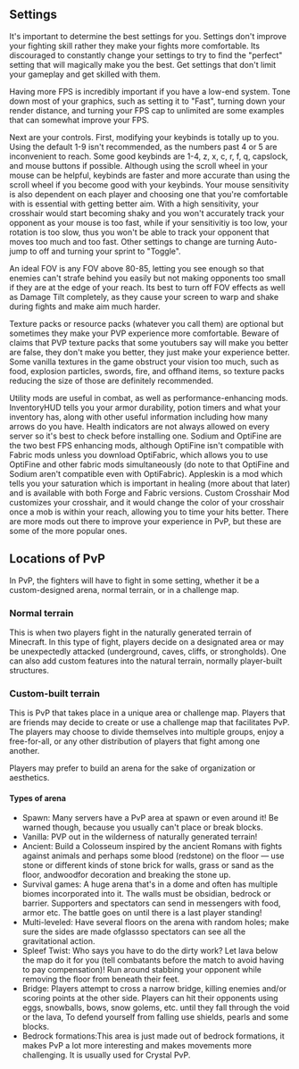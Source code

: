 ## Settings
It's important to determine the best settings for you. Settings don't improve your fighting skill rather they make your fights more comfortable. Its discouraged to constantly change your settings to try to find the "perfect" setting that will magically make you the best. Get settings that don't limit your gameplay and get skilled with them.

Having more FPS is incredibly important if you have a low-end system. Tone down most of your graphics, such as setting it to "Fast", turning down your render distance, and turning your FPS cap to unlimited are some examples that can somewhat improve your FPS.

Next are your controls. First, modifying your keybinds is totally up to you. Using the default 1-9 isn't recommended, as the numbers past 4 or 5 are inconvenient to reach. Some good keybinds are 1-4, z, x, c, r, f, q, capslock, and mouse buttons if possible. Although using the scroll wheel in your mouse can be helpful, keybinds are faster and more accurate than using the scroll wheel if you become good with your keybinds. Your mouse sensitivity is also dependent on each player and choosing one that you're comfortable with is essential with getting better aim. With a high sensitivity, your crosshair would start becoming shaky and you won't accurately track your opponent as your mouse is too fast, while if your sensitivitiy is too low, your rotation is too slow, thus you won't be able to track your opponent that moves too much and too fast. Other settings to change are turning Auto-jump to off and turning your sprint to "Toggle".

An ideal FOV is any FOV above 80-85, letting you see enough so that enemies can't strafe behind you easily but not making opponents too small if they are at the edge of your reach. Its best to turn off FOV effects as well as Damage Tilt completely, as they cause your screen to warp and shake during fights and make aim much harder.

Texture packs or resource packs (whatever you call them) are optional but sometimes they make your PVP experience more comfortable. Beware of claims that PVP texture packs that some youtubers say will make you better are false, they don't make you better, they just make your experience better. Some vanilla textures in the game obstruct your vision too much, such as food, explosion particles, swords, fire, and offhand items, so texture packs reducing the size of those are definitely recommended.

Utility mods are useful in combat, as well as performance-enhancing mods. InventoryHUD tells you your armor durability, potion timers and what your inventory has, along with other useful information including how many arrows do you have. Health indicators are not always allowed on every server so it's best to check before installing one. Sodium and OptiFine are the two best FPS enhancing mods, although OptiFine isn't compatible with Fabric mods unless you download OptiFabric, which allows you to use OptiFine and other fabric mods simultaneously (do note to that OptiFine and Sodium aren't compatible even with OptiFabric). Appleskin is a mod which tells you your saturation which is important in healing (more about that later) and is available with both Forge and Fabric versions. Custom Crosshair Mod customizes your crosshair, and it would change the color of your crosshair once a mob is within your reach, allowing you to time your hits better. There are more mods out there to improve your experience in PvP, but these are some of the more popular ones.

## Locations of PvP
In PvP, the fighters will have to fight in some setting, whether it be a custom-designed arena, normal terrain, or in a challenge map.

### Normal terrain
This is when two players fight in the naturally generated terrain of Minecraft. In this type of fight, players decide on a designated area or may be unexpectedly attacked (underground, caves, cliffs, or strongholds). One can also add custom features into the natural terrain, normally player-built structures.

### Custom-built terrain
This is PvP that takes place in a unique area or challenge map. Players that are friends may decide to create or use a challenge map that facilitates PvP. The players may choose to divide themselves into multiple groups, enjoy a free-for-all, or any other distribution of players that fight among one another.

Players may prefer to build an arena for the sake of organization or aesthetics.

#### Types of arena
- Spawn: Many servers have a PvP area at spawn or even around it! Be warned though, because you usually can't place or break blocks.
- Vanilla: PVP out in the wilderness of naturally generated terrain!
- Ancient: Build a Colosseum inspired by the ancient Romans with fights against animals and perhaps some blood (redstone) on the floor — use stone or different kinds of stone brick for walls, grass or sand as the floor, andwoodfor decoration and breaking the stone  up.
- Survival games: A huge arena that's in a dome and often has multiple biomes incorporated into it. The walls must be obsidian, bedrock or barrier. Supporters and spectators can send in messengers with food, armor etc. The battle goes on until there is a last player standing!
- Multi-leveled: Have several floors on the arena with random holes; make sure the sides are made ofglassso spectators can see all the gravitational action.
- Spleef Twist: Who says you have to do the dirty work? Let lava below the map do it for you (tell combatants before the match to avoid having to pay compensation)! Run around stabbing your opponent while removing the floor from beneath their feet.
- Bridge: Players attempt to cross a narrow bridge, killing enemies and/or scoring points at the other side. Players can hit their opponents using eggs, snowballs, bows, snow golems, etc. until they fall through the void or the lava, To defend yourself from falling use shields, pearls and some blocks.
- Bedrock formations:This area is just made out of bedrock formations, it makes PvP a lot more interesting and makes movements more challenging. It is usually used for Crystal PvP.

